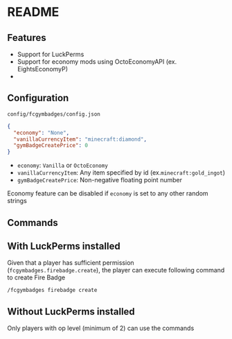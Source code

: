 # README

## Features

- Support for LuckPerms
- Support for economy mods using OctoEconomyAPI (ex. EightsEconomyP)
- 

## Configuration

`config/fcgymbadges/config.json`

```json
{
  "economy": "None",
  "vanillaCurrencyItem": "minecraft:diamond",
  "gymBadgeCreatePrice": 0
}
```

- `economy`: `Vanilla` or `OctoEconomy`   
- `vanillaCurrencyItem`: Any item specified by id (ex.`minecraft:gold_ingot`)
- `gymBadgeCreatePrice`: Non-negative floating point number

Economy feature can be disabled if `economy` is set to any other random strings

## Commands

## With LuckPerms installed

Given that a player has sufficient permission (`fcgymbadges.firebadge.create`), the player can execute following command to create Fire Badge

```
/fcgymbadges firebadge create
```

## Without LuckPerms installed

Only players with op level (minimum of 2) can use the commands